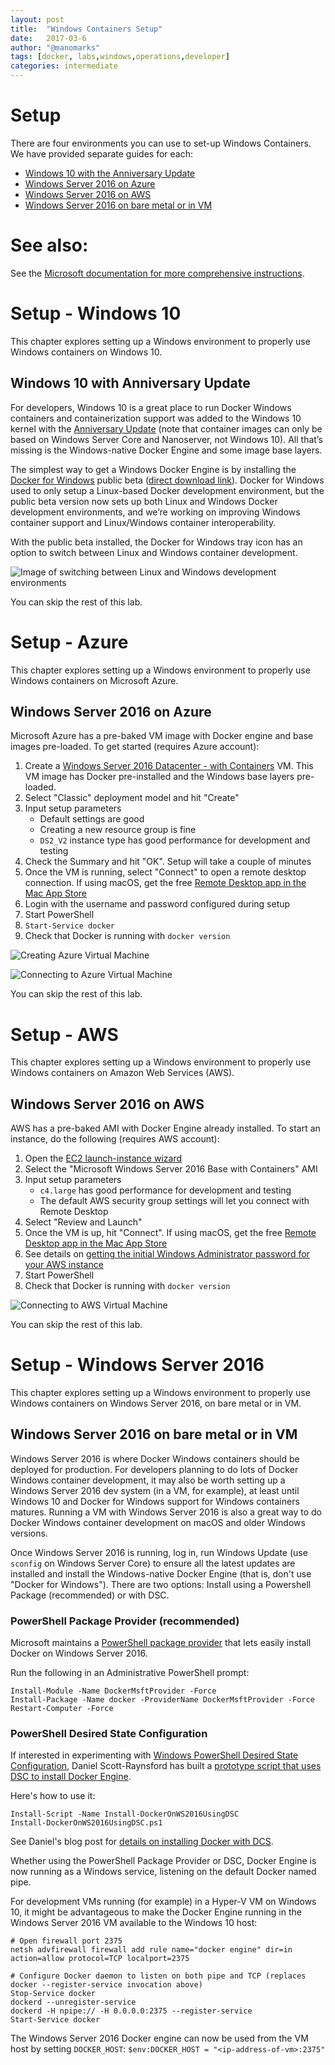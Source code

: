 ```yaml
---
layout: post
title:  "Windows Containers Setup"
date:   2017-03-6
author: "@manomarks"
tags: [docker, labs,windows,operations,developer]
categories: intermediate
---
```


# Setup

There are four environments you can use to set-up Windows Containers. We have provided separate guides for each:

+ [Windows 10 with the Anniversary Update](#win10)
+ [Windows Server 2016 on Azure](#azure)
+ [Windows Server 2016 on AWS](#aws)
+ [Windows Server 2016 on bare metal or in VM](#vm)

# See also:
See the [Microsoft documentation for more comprehensive instructions](https://msdn.microsoft.com/virtualization/windowscontainers/containers_welcome "Microsoft documentation").

# <a name="win10"></a>Setup - Windows 10

This chapter explores setting up a Windows environment to properly use Windows containers on Windows 10.

## Windows 10 with Anniversary Update

For developers, Windows 10 is a great place to run Docker Windows containers and containerization support was added to the Windows 10 kernel with the [Anniversary Update](https://blogs.windows.com/windowsexperience/2016/08/02/how-to-get-the-windows-10-anniversary-update/) (note that container images can only be based on Windows Server Core and Nanoserver, not Windows 10). All that’s missing is the Windows-native Docker Engine and some image base layers.

The simplest way to get a Windows Docker Engine is by installing the [Docker for Windows](https://docs.docker.com/docker-for-windows/ "Docker for Windows") public beta ([direct download link](https://download.docker.com/win/beta/InstallDocker.msi)). Docker for Windows used to only setup a Linux-based Docker development environment, but the public beta version now sets up both Linux and Windows Docker development environments, and we’re working on improving Windows container support and Linux/Windows container interoperability.

With the public beta installed, the Docker for Windows tray icon has an option to switch between Linux and Windows container development.

![Image of switching between Linux and Windows development environments](/images/docker-for-windows-switch.gif "Image of switching between Linux and Windows development environments")

You can skip the rest of this lab.

# <a name="azure"></a>Setup - Azure

This chapter explores setting up a Windows environment to properly use Windows containers on Microsoft Azure.


## Windows Server 2016 on Azure

Microsoft Azure has a pre-baked VM image with Docker engine and base images pre-loaded. To get started (requires Azure account):

 1. Create a [Windows Server 2016 Datacenter - with Containers](https://azure.microsoft.com/en-us/marketplace/partners/microsoft/windowsserver2016datacenterwithcontainers/) VM. This VM image has Docker pre-installed and the Windows base layers pre-loaded.
 2. Select "Classic" deployment model and hit "Create"
 3. Input setup parameters
    - Default settings are good
    - Creating a new resource group is fine
    - `DS2_V2` instance type has good performance for development and testing
 4. Check the Summary and hit "OK". Setup will take a couple of minutes
 5. Once the VM is running, select "Connect" to open a remote desktop connection. If using macOS, get the free [Remote Desktop app in the Mac App Store](https://itunes.apple.com/us/app/microsoft-remote-desktop/id715768417?mt=12)
 6. Login with the username and password configured during setup
 7. Start PowerShell
 8. `Start-Service docker`
 9. Check that Docker is running with `docker version`

![Creating Azure Virtual Machine](/images/Azure-ws2016-Create-Virtual-Machine.PNG)

![Connecting to Azure Virtual Machine](/images/Azure-ws2016-Connect.PNG)

You can skip the rest of this lab.

# <a name="aws"></a>Setup - AWS

This chapter explores setting up a Windows environment to properly use Windows containers on Amazon Web Services (AWS).


## <a name="vm"></a>Windows Server 2016 on AWS

AWS has a pre-baked AMI with Docker Engine already installed. To start an instance, do the following (requires AWS account):

1. Open the [EC2 launch-instance wizard](https://us-west-1.console.aws.amazon.com/ec2/v2/home#LaunchInstanceWizard)
2. Select the "Microsoft Windows Server 2016 Base with Containers" AMI
3. Input setup parameters
    - `c4.large` has good performance for development and testing
    - The default AWS security group settings will let you connect with Remote Desktop
4. Select "Review and Launch"
5. Once the VM is up, hit "Connect". If using macOS, get the free [Remote Desktop app in the Mac App Store](https://itunes.apple.com/us/app/microsoft-remote-desktop/id715768417?mt=12)
6. See details on [getting the initial Windows Administrator password for your AWS instance](https://docs.aws.amazon.com/AWSEC2/latest/WindowsGuide/connecting_to_windows_instance.html)
7. Start PowerShell
8. Check that Docker is running with `docker version`

![Connecting to AWS Virtual Machine](/images/aws-connect.PNG)

You can skip the rest of this lab.

# Setup - Windows Server 2016

This chapter explores setting up a Windows environment to properly use Windows containers on Windows Server 2016, on bare metal or in VM.

## Windows Server 2016 on bare metal or in VM

Windows Server 2016 is where Docker Windows containers should be deployed for production. For developers planning to do lots of Docker Windows container development, it may also be worth setting up a Windows Server 2016 dev system (in a VM, for example), at least until Windows 10 and Docker for Windows support for Windows containers matures. Running a VM with Windows Server 2016 is also a great way to do Docker Windows container development on macOS and older Windows versions.

Once Windows Server 2016 is running, log in, run Windows Update (use `sconfig` on Windows Server Core) to ensure all the latest updates are installed and install the Windows-native Docker Engine (that is, don't use "Docker for Windows"). There are two options: Install using a Powershell Package (recommended) or with DSC.

### PowerShell Package Provider (recommended)

Microsoft maintains a [PowerShell package provider](https://www.powershellgallery.com/packages/DockerMsftProvider) that lets easily install Docker on Windows Server 2016.

Run the following in an Administrative PowerShell prompt:

```
Install-Module -Name DockerMsftProvider -Force
Install-Package -Name docker -ProviderName DockerMsftProvider -Force
Restart-Computer -Force
```

### PowerShell Desired State Configuration

If interested in experimenting with [Windows PowerShell Desired State Configuration](https://msdn.microsoft.com/en-us/powershell/dsc/overview), Daniel Scott-Raynsford has built a [prototype script that uses DSC to install Docker Engine](https://www.powershellgallery.com/packages/Install-DockerOnWS2016UsingDSC/1.0.1/DisplayScript). 

Here's how to use it:

```
Install-Script -Name Install-DockerOnWS2016UsingDSC
Install-DockerOnWS2016UsingDSC.ps1
```

See Daniel's blog post for [details on installing Docker with DCS](https://dscottraynsford.wordpress.com/2016/10/15/install-docker-on-windows-server-2016-using-dsc/).

Whether using the PowerShell Package Provider or DSC, Docker Engine is now running as a Windows service, listening on the default Docker named pipe.

For development VMs running (for example) in a Hyper-V VM on Windows 10, it might be advantageous to make the Docker Engine running in the Windows Server 2016 VM available to the Windows 10 host:

    # Open firewall port 2375
    netsh advfirewall firewall add rule name="docker engine" dir=in action=allow protocol=TCP localport=2375
    
    # Configure Docker daemon to listen on both pipe and TCP (replaces docker --register-service invocation above)
    Stop-Service docker
    dockerd --unregister-service
    dockerd -H npipe:// -H 0.0.0.0:2375 --register-service
    Start-Service docker

The Windows Server 2016 Docker engine can now be used from the VM host by setting `DOCKER_HOST`:
`$env:DOCKER_HOST = "<ip-address-of-vm>:2375"`
